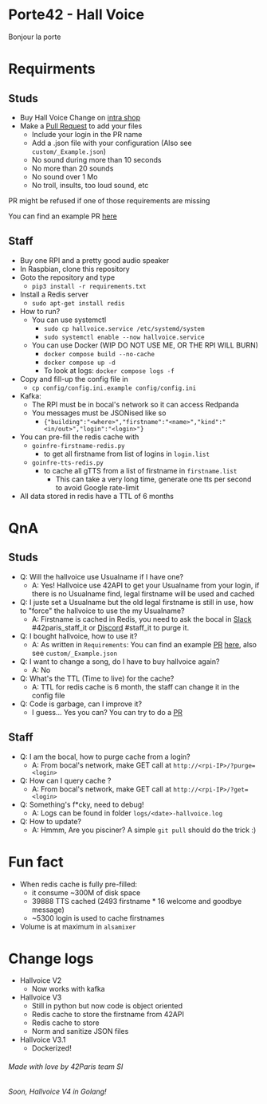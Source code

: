 # Porte42 - Hall Voice
Bonjour la porte

# Requirments
## Studs
- Buy Hall Voice Change on [intra shop](https://shop.intra.42.fr/)
- Make a [Pull Request](https://help.github.com/en/articles/creating-a-pull-request-from-a-fork) to add your files
  - Include your login in the PR name
  - Add a .json file with your configuration (Also see `custom/_Example.json`)
  - No sound during more than 10 seconds
  - No more than 20 sounds
  - No sound over 1 Mo
  - No troll, insults, too loud sound, etc

PR might be refused if one of those requirements are missing

You can find an example PR [here](https://github.com/42Paris/hall-voice/pull/3/files)

## Staff
- Buy one RPI and a pretty good audio speaker
- In Raspbian, clone this repository
- Goto the repository and type
  - `pip3 install -r requirements.txt`
- Install a Redis server
  - `sudo apt-get install redis`
- How to run?
  - You can use systemctl
    - `sudo cp hallvoice.service /etc/systemd/system`
    - `sudo systemctl enable --now hallvoice.service`
  - You can use Docker (WIP DO NOT USE ME, OR THE RPI WILL BURN)
    - `docker compose build --no-cache`
    - `docker compose up -d`
    - To look at logs: `docker compose logs -f`
- Copy and fill-up the config file in
  - `cp config/config.ini.example config/config.ini`
- Kafka:
  - The RPI must be in bocal's network so it can access Redpanda
  - You messages must be JSONised like so
    - `{"building":"<where>","firstname":"<name>","kind":"<in/out>","login":"<login>"}`
- You can pre-fill the redis cache with
  - `goinfre-firstname-redis.py`
    - to get all firstname from list of logins in `login.list`
  - `goinfre-tts-redis.py`
    - to cache all gTTS from a list of firstname in `firstname.list`
      - This can take a very long time, generate one tts per second to avoid Google rate-limit
- All data stored in redis have a TTL of 6 months

# QnA
## Studs
- Q: Will the hallvoice use Usualname if I have one?
  - A: Yes! Hallvoice use 42API to get your Usualname from your login, if there is no Usualname find, legal firstname will be used and cached
- Q: I juste set a Usualname but the old legal firstname is still in use, how to "force" the hallvoice to use the my Usualname?
  - A: Firstname is cached in Redis, you need to ask the bocal in [Slack](https://42born2code.slack.com/archives/C7P0Z4F3L) #42paris_staff_it or [Discord](https://discord.com/channels/774300457157918772/839426887171440671) #staff_it to purge it.
- Q: I bought hallvoice, how to use it?
  - A: As written in `Requirements`: You can find an example [PR](https://help.github.com/en/articles/creating-a-pull-request-from-a-fork) [here](https://github.com/42Paris/hall-voice/pull/3/files), also see `custom/_Example.json`
- Q: I want to change a song, do I have to buy hallvoice again?
  - A: No
- Q: What's the TTL (Time to live) for the cache?
  - A: TTL for redis cache is 6 month, the staff can change it in the config file
- Q: Code is garbage, can I improve it?
  - I guess... Yes you can? You can try to do a [PR](https://help.github.com/en/articles/creating-a-pull-request-from-a-fork)

## Staff
- Q: I am the bocal, how to purge cache from a login?
  - A: From bocal's network, make GET call at `http://<rpi-IP>/?purge=<login>`
- Q: How can I query cache ?
  - A: From bocal's network, make GET call at `http://<rpi-IP>/?get=<login>`
- Q: Something's f*cky, need to debug!
  - A: Logs can be found in folder `logs/<date>-hallvoice.log`
- Q: How to update?
  - A: Hmmm, Are you pisciner? A simple `git pull` should do the trick :)

# Fun fact
- When redis cache is fully pre-filled:
  - it consume ~300M of disk space
  - 39888 TTS cached (2493 firstname * 16 welcome and goodbye message)
  - ~5300 login is used to cache firstnames
- Volume is at maximum in `alsamixer`

# Change logs
- Hallvoice V2
  - Now works with kafka
- Hallvoice V3
  - Still in python but now code is object oriented
  - Redis cache to store the firstname from 42API
  - Redis cache to store
  - Norm and sanitize JSON files
- Hallvoice V3.1
  - Dockerized!

###### Made with love by 42Paris team SI

###### Soon, Hallvoice V4 in Golang!
